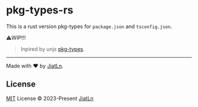 # pkg-types-rs

This is a rust version pkg-types for `package.json` and `tsconfig.json`.

⚠️WIP!!!

> Inpired by unjs [pkg-types](https://github.com/unjs/pkg-types). 

---

Made with ❤️ by [JiatLn](https://github.com/JiatLn).

## License

[MIT](./LICENSE) License © 2023-Present [JiatLn](https://github.com/JiatLn)
